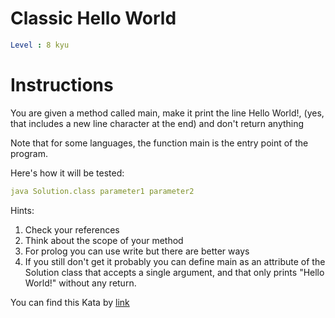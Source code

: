 # Classic Hello World

```yaml
Level : 8 kyu
```



# Instructions
You are given a method called main, make it print the line Hello World!, (yes, that includes a new line character at the end) and don't return anything

Note that for some languages, the function main is the entry point of the program.

Here's how it will be tested:

```yaml
java Solution.class parameter1 parameter2
```

Hints:

1. Check your references
2. Think about the scope of your method
3. For prolog you can use write but there are better ways
4. If you still don't get it probably you can define main as an attribute of the Solution class that accepts a single argument, and that only prints "Hello World!" without any return.

You can find this Kata by [link](https://www.codewars.com/kata/57036f007fd72e3b77000023/train/java)